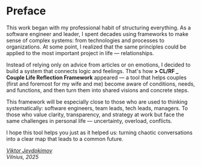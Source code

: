 <div style="page-break-before: always;"></div>

# Preface

This work began with my professional habit of structuring everything. As a software engineer and leader, I spent decades using frameworks to make sense of complex systems: from technologies and processes to organizations. At some point, I realized that the same principles could be applied to the most important project in life — relationships.

Instead of relying only on advice from articles or on emotions, I decided to build a system that connects logic and feelings. That's how **> CL/RF _ Couple Life Reflection Framework** appeared — a tool that helps couples (first and foremost for my wife and me) become aware of conditions, needs, and functions, and then turn them into shared visions and concrete steps.

This framework will be especially close to those who are used to thinking systematically: software engineers, team leads, tech leads, managers. To those who value clarity, transparency, and strategy at work but face the same challenges in personal life — uncertainty, overload, conflicts.

I hope this tool helps you just as it helped us: turning chaotic conversations into a clear map that leads to a common future.

_[Viktor Jevdokimov](https://www.linkedin.com/in/viktor-jevdokimov)_<br/>
_Vilnius, 2025_
